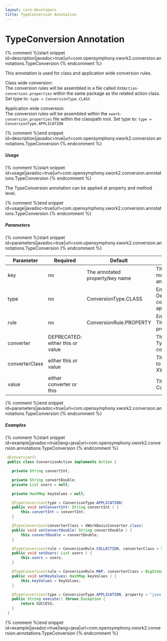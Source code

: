 ```yaml
---
layout: core-developers
title: TypeConversion Annotation
---
```


# TypeConversion Annotation



{% comment %}start snippet id=description|javadoc=true|url=com.opensymphony.xwork2.conversion.annotations.TypeConversion {% endcomment %}
<p> <p>This annotation is used for class and application wide conversion rules.</p>

 <p>
 Class wide conversion:<br>
 The conversion rules will be assembled in a file called <code>XXXAction-conversion.properties</code>
 within the same package as the related action class.
 Set type to: <code>type = ConversionType.CLASS</code>
 </p>

 <p>
 Application wide conversion:<br>
 The conversion rules will be assembled within the <code>xwork-conversion.properties</code> file within the classpath root.
 Set type to: <code>type = ConversionType.APPLICATION</code>
 </p>
</p>
{% comment %}end snippet id=description|javadoc=true|url=com.opensymphony.xwork2.conversion.annotations.TypeConversion {% endcomment %}

##### Usage



{% comment %}start snippet id=usage|javadoc=true|url=com.opensymphony.xwork2.conversion.annotations.TypeConversion {% endcomment %}
<p> <p>The TypeConversion annotation can be applied at property and method level.</p>
</p>
{% comment %}end snippet id=usage|javadoc=true|url=com.opensymphony.xwork2.conversion.annotations.TypeConversion {% endcomment %}

##### Parameters



{% comment %}start snippet id=parameters|javadoc=true|url=com.opensymphony.xwork2.conversion.annotations.TypeConversion {% endcomment %}
<p> <table summary="">
 <thead>
 <tr>
 <th>Parameter</th>
 <th>Required</th>
 <th>Default</th>
 <th>Description</th>
 </tr>
 </thead>
 <tbody>
 <tr>
 <td>key</td>
 <td>no</td>
 <td>The annotated property/key name</td>
 <td>The optional property name mostly used within TYPE level annotations.</td>
 </tr>
 <tr>
 <td>type</td>
 <td>no</td>
 <td>ConversionType.CLASS</td>
 <td>Enum value of ConversionType.  Determines whether the conversion should be applied at application or class level.</td>
 </tr>
 <tr>
 <td>rule</td>
 <td>no</td>
 <td>ConversionRule.PROPERTY</td>
 <td>Enum value of ConversionRule. The ConversionRule can be a property, a Collection or a Map.</td>
 </tr>
 <tr>
 <td>converter</td>
 <td>DEPRECATED: either this or value</td>
 <td>&nbsp;</td>
 <td>The class name of the TypeConverter to be used as converter.</td>
 </tr>
 <tr>
 <td>converterClass</td>
 <td>either this or value</td>
 <td>&nbsp;</td>
 <td>The class of the TypeConverter to be used as converter. XWorkBasicConverter by default.</td>
 </tr>
 <tr>
 <td>value</td>
 <td>either converter or this</td>
 <td>&nbsp;</td>
 <td>The value to set for ConversionRule.KEY_PROPERTY.</td>
 </tr>
 </tbody>
 </table>

</p>
{% comment %}end snippet id=parameters|javadoc=true|url=com.opensymphony.xwork2.conversion.annotations.TypeConversion {% endcomment %}

##### Examples



{% comment %}start snippet id=example|javadoc=true|lang=java|url=com.opensymphony.xwork2.conversion.annotations.TypeConversion {% endcomment %}

```java
 @Conversion()
 public class ConversionAction implements Action {

   private String convertInt;

   private String convertDouble;
   private List users = null;

   private HashMap keyValues = null;

   @TypeConversion(type = ConversionType.APPLICATION)
   public void setConvertInt( String convertInt ) {
       this.convertInt = convertInt;
   }

   @TypeConversion(converterClass = XWorkBasicConverter.class)
   public void setConvertDouble( String convertDouble ) {
       this.convertDouble = convertDouble;
   }

   @TypeConversion(rule = ConversionRule.COLLECTION, converterClass = String.class)
   public void setUsers( List users ) {
       this.users = users;
   }

   @TypeConversion(rule = ConversionRule.MAP, converterClass = BigInteger.class)
   public void setKeyValues( HashMap keyValues ) {
       this.keyValues = keyValues;
   }

   @TypeConversion(type = ConversionType.APPLICATION, property = "java.util.Date", converterClass = XWorkBasicConverter.class)
   public String execute() throws Exception {
       return SUCCESS;
   }
 }

```

{% comment %}end snippet id=example|javadoc=true|lang=java|url=com.opensymphony.xwork2.conversion.annotations.TypeConversion {% endcomment %}
